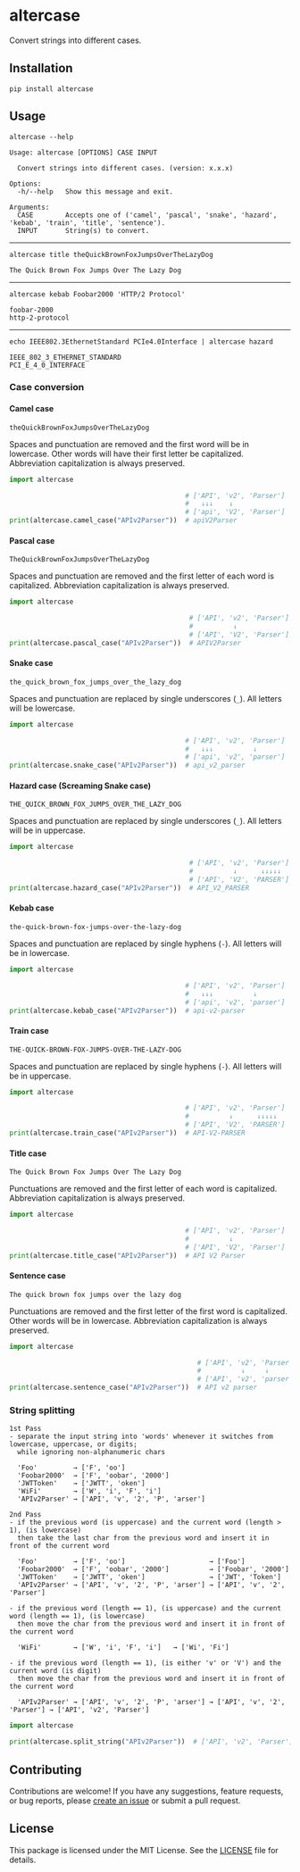 # altercase

Convert strings into different cases.


## Installation

```shell
pip install altercase
```

## Usage

```shell
altercase --help
```
```text
Usage: altercase [OPTIONS] CASE INPUT

  Convert strings into different cases. (version: x.x.x)

Options:
  -h/--help   Show this message and exit.

Arguments:
  CASE        Accepts one of ('camel', 'pascal', 'snake', 'hazard', 'kebab', 'train', 'title', 'sentence').
  INPUT       String(s) to convert.
```

---

```shell
altercase title theQuickBrownFoxJumpsOverTheLazyDog
```
```text
The Quick Brown Fox Jumps Over The Lazy Dog
```

---

```shell
altercase kebab Foobar2000 'HTTP/2 Protocol'
```
```text
foobar-2000
http-2-protocol
```

---

```shell
echo IEEE802.3EthernetStandard PCIe4.0Interface | altercase hazard
```
```text
IEEE_802_3_ETHERNET_STANDARD
PCI_E_4_0_INTERFACE
```

### Case conversion

#### Camel case

`theQuickBrownFoxJumpsOverTheLazyDog`

Spaces and punctuation are removed and the first word will be in lowercase.
Other words will have their first letter be capitalized. Abbreviation
capitalization is always preserved.

```python
import altercase

                                            # ['API', 'v2', 'Parser']
                                            #   ↓↓↓    ↓
                                            # ['api', 'V2', 'Parser']
print(altercase.camel_case("APIv2Parser"))  # apiV2Parser
```

#### Pascal case

`TheQuickBrownFoxJumpsOverTheLazyDog`

Spaces and punctuation are removed and the first letter of each word is
capitalized. Abbreviation capitalization is always preserved.

```python
import altercase

                                             # ['API', 'v2', 'Parser']
                                             #          ↓
                                             # ['API', 'V2', 'Parser']
print(altercase.pascal_case("APIv2Parser"))  # APIV2Parser
```

#### Snake case

`the_quick_brown_fox_jumps_over_the_lazy_dog`

Spaces and punctuation are replaced by single underscores (`_`). All letters
will be lowercase.

```python
import altercase

                                            # ['API', 'v2', 'Parser']
                                            #   ↓↓↓          ↓
                                            # ['api', 'v2', 'parser']
print(altercase.snake_case("APIv2Parser"))  # api_v2_parser
```

#### Hazard case (Screaming Snake case)

`THE_QUICK_BROWN_FOX_JUMPS_OVER_THE_LAZY_DOG`

Spaces and punctuation are replaced by single underscores (`_`). All letters
will be in uppercase.

```python
import altercase

                                             # ['API', 'v2', 'Parser']
                                             #          ↓      ↓↓↓↓↓
                                             # ['API', 'V2', 'PARSER']
print(altercase.hazard_case("APIv2Parser"))  # API_V2_PARSER
```

#### Kebab case

`the-quick-brown-fox-jumps-over-the-lazy-dog`

Spaces and punctuation are replaced by single hyphens (`-`). All letters will
be in lowercase.

```python
import altercase

                                            # ['API', 'v2', 'Parser']
                                            #   ↓↓↓          ↓
                                            # ['api', 'v2', 'parser']
print(altercase.kebab_case("APIv2Parser"))  # api-v2-parser
```

#### Train case

`THE-QUICK-BROWN-FOX-JUMPS-OVER-THE-LAZY-DOG`

Spaces and punctuation are replaced by single hyphens (`-`). All letters will
be in uppercase.

```python
import altercase

                                            # ['API', 'v2', 'Parser']
                                            #          ↓      ↓↓↓↓↓
                                            # ['API', 'V2', 'PARSER']
print(altercase.train_case("APIv2Parser"))  # API-V2-PARSER
```

#### Title case

`The Quick Brown Fox Jumps Over The Lazy Dog`

Punctuations are removed and the first letter of each word is capitalized.
Abbreviation capitalization is always preserved.

```python
import altercase

                                            # ['API', 'v2', 'Parser']
                                            #          ↓
                                            # ['API', 'V2', 'Parser']
print(altercase.title_case("APIv2Parser"))  # API V2 Parser
```

#### Sentence case

`The quick brown fox jumps over the lazy dog`

Punctuations are removed and the first letter of the first word is capitalized.
Other words will be in lowercase. Abbreviation capitalization is always
preserved.

```python
import altercase

                                               # ['API', 'v2', 'Parser']
                                               #          ↓     ↓
                                               # ['API', 'v2', 'parser']
print(altercase.sentence_case("APIv2Parser"))  # API v2 parser
```

### String splitting

```text
1st Pass
- separate the input string into 'words' whenever it switches from lowercase, uppercase, or digits;
  while ignoring non-alphanumeric chars

  'Foo'         → ['F', 'oo']
  'Foobar2000'  → ['F', 'oobar', '2000']
  'JWTToken'    → ['JWTT', 'oken']
  'WiFi'        → ['W', 'i', 'F', 'i']
  'APIv2Parser' → ['API', 'v', '2', 'P', 'arser']

2nd Pass
- if the previous word (is uppercase) and the current word (length > 1), (is lowercase)
  then take the last char from the previous word and insert it in front of the current word

  'Foo'         → ['F', 'oo']                     → ['Foo']
  'Foobar2000'  → ['F', 'oobar', '2000']          → ['Foobar', '2000']
  'JWTToken'    → ['JWTT', 'oken']                → ['JWT', 'Token']
  'APIv2Parser' → ['API', 'v', '2', 'P', 'arser'] → ['API', 'v', '2', 'Parser']

- if the previous word (length == 1), (is uppercase) and the current word (length == 1), (is lowercase)
  then move the char from the previous word and insert it in front of the current word

  'WiFi'        → ['W', 'i', 'F', 'i']   → ['Wi', 'Fi']

- if the previous word (length == 1), (is either 'v' or 'V') and the current word (is digit)
  then move the char from the previous word and insert it in front of the current word

  'APIv2Parser' → ['API', 'v', '2', 'P', 'arser'] → ['API', 'v', '2', 'Parser'] → ['API', 'v2', 'Parser']
```

```python
import altercase

print(altercase.split_string("APIv2Parser"))  # ['API', 'v2', 'Parser']
```

## Contributing

Contributions are welcome! If you have any suggestions, feature requests, or
bug reports, please
[create an issue](https://github.com/elmernocon/altercase/issues) or submit a
pull request.

## License

This package is licensed under the MIT License. See the [LICENSE](LICENSE) file for details.
